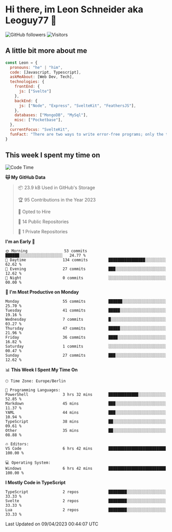 # Hi there, im Leon Schneider aka Leoguy77 👋

![GitHub followers](https://img.shields.io/github/followers/leoguy77.svg?style=social&label=Followers) ![Visitors](https://visitor-badge.glitch.me/badge?page_id=leoguy77.leoguy77)

## A little bit more about me

```javascript
const Leon = {
  pronouns: "he" | "him",
  code: [Javascript, Typescript],
  askMeAbout: [Web Dev, Tech],
  technologies: {
    frontEnd: {
      js: ["Svelte"]
    },
    backEnd: {
      js: ["Node", "Express", "SvelteKit", "FeathersJS"],
    },
    databases: ["MongoDB", "MySql"],
    misc: ["Pocketbase"],
  },
  currentFocus: "SvelteKit",
  funFact: "There are two ways to write error-free programs; only the third one works"
}
```

## This week I spent my time on

<!--START_SECTION:waka-->
![Code Time](http://img.shields.io/badge/Code%20Time-6%20hrs%2042%20mins-blue)

**🐱 My GitHub Data** 

> 📦 23.9 kB Used in GitHub's Storage 
 > 
> 🏆 95 Contributions in the Year 2023
 > 
> 💼 Opted to Hire
 > 
> 📜 14 Public Repositories 
 > 
> 🔑 1 Private Repositories 
 > 
**I'm an Early 🐤** 

```text
🌞 Morning                53 commits          ██████░░░░░░░░░░░░░░░░░░░   24.77 % 
🌆 Daytime                134 commits         ████████████████░░░░░░░░░   62.62 % 
🌃 Evening                27 commits          ███░░░░░░░░░░░░░░░░░░░░░░   12.62 % 
🌙 Night                  0 commits           ░░░░░░░░░░░░░░░░░░░░░░░░░   00.00 % 
```
📅 **I'm Most Productive on Monday** 

```text
Monday                   55 commits          ██████░░░░░░░░░░░░░░░░░░░   25.70 % 
Tuesday                  41 commits          █████░░░░░░░░░░░░░░░░░░░░   19.16 % 
Wednesday                7 commits           █░░░░░░░░░░░░░░░░░░░░░░░░   03.27 % 
Thursday                 47 commits          █████░░░░░░░░░░░░░░░░░░░░   21.96 % 
Friday                   36 commits          ████░░░░░░░░░░░░░░░░░░░░░   16.82 % 
Saturday                 1 commits           ░░░░░░░░░░░░░░░░░░░░░░░░░   00.47 % 
Sunday                   27 commits          ███░░░░░░░░░░░░░░░░░░░░░░   12.62 % 
```


📊 **This Week I Spent My Time On** 

```text
🕑︎ Time Zone: Europe/Berlin

💬 Programming Languages: 
PowerShell               3 hrs 32 mins       █████████████░░░░░░░░░░░░   52.85 % 
Markdown                 45 mins             ███░░░░░░░░░░░░░░░░░░░░░░   11.37 % 
YAML                     44 mins             ███░░░░░░░░░░░░░░░░░░░░░░   10.94 % 
TypeScript               38 mins             ██░░░░░░░░░░░░░░░░░░░░░░░   09.61 % 
Other                    35 mins             ██░░░░░░░░░░░░░░░░░░░░░░░   08.88 % 

🔥 Editors: 
VS Code                  6 hrs 42 mins       █████████████████████████   100.00 % 

💻 Operating System: 
Windows                  6 hrs 42 mins       █████████████████████████   100.00 % 
```

**I Mostly Code in TypeScript** 

```text
TypeScript               2 repos             ████████░░░░░░░░░░░░░░░░░   33.33 % 
Svelte                   2 repos             ████████░░░░░░░░░░░░░░░░░   33.33 % 
Lua                      2 repos             ████████░░░░░░░░░░░░░░░░░   33.33 % 
```




 Last Updated on 09/04/2023 00:44:07 UTC
<!--END_SECTION:waka-->
